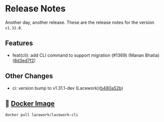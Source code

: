 # Release Notes
Another day, another release. These are the release notes for the version `v1.32.0`.

## Features
* feat(cli): add CLI command to support migration (#1369) (Manan Bhatia)([8d3ed7f2](https://github.com/lacework/go-sdk/commit/8d3ed7f2023a94958ea458d6dccbf6dc5573ee7b))
## Other Changes
* ci: version bump to v1.31.1-dev (Lacework)([b480a52b](https://github.com/lacework/go-sdk/commit/b480a52bb59bd4720554a33215a1c63d857508d6))

## :whale: [Docker Image](https://hub.docker.com/r/lacework/lacework-cli)
```
docker pull lacework/lacework-cli
```

